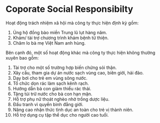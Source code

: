 # Coporate Social Responsibilty
Hoạt động trách nhiệm xã hội mà công ty thực hiện định kỳ gồm:
1. Ủng hộ đồng bào miền Trung lũ lụt hàng năm.
2. Khám/ tài trợ chương trình khám bệnh từ thiện.
3. Chăm lo bà mẹ Việt Nam anh hùng.

Bên cạnh đó, một số hoạt động khác mà công ty thực hiện không thường xuyên bao gồm:
1. Tài trợ cho một số trường hợp biến chứng sỏi thận.
2. Xây cầu, tham gia dự án nước sạch vùng cao, biên giới, hải đảo.
3. Dạy bơi cho trẻ em vùng sông nước.
4. Tổ chức dọn rác làm sạch kênh rạch.
5. Hướng dẫn bà con giảm thiểu rác thải.
6. Tặng túi trữ nước cho bà con hạn mặn.
7. Hỗ trợ phụ nữ thoát nghèo nhờ trồng dược liệu.
8. Đấu tranh vì quyền bình đẳng giới.
9. Nâng cao nhận thức tình dục an toàn cho trẻ vị thành niên.
10. Hỗ trợ dụng cụ tập thể dục cho người cao tuổi.

